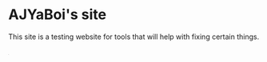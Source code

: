 # AJYaBoi's site

This site is a testing website for tools that will help with fixing certain things.


[![h](https://raw.githubusercontent.com/AJYaBoi/ajyaboi.github.io/main/Images/pixel.png)](/SiteData/)
